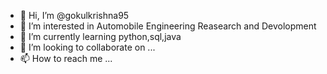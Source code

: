 - 👋 Hi, I’m @gokulkrishna95
- 👀 I’m interested in Automobile Engineering Reasearch and Devolopment
- 🌱 I’m currently learning  python,sql,java
- 💞️ I’m looking to collaborate on ...
- 📫 How to reach me ...

<!---
gokulkrishna95/gokulkrishna95 is a ✨ special ✨ repository because its `README.md` (this file) appears on your GitHub profile.
You can click the Preview link to take a look at your changes.
--->
